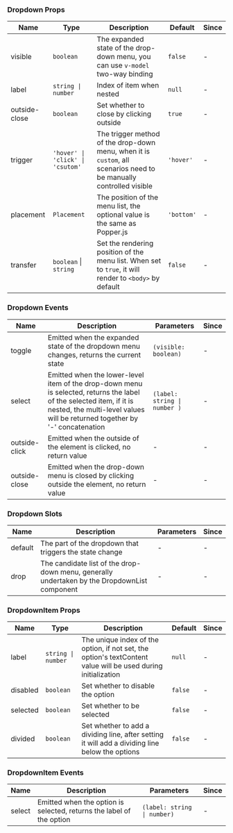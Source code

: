 ### Dropdown Props

| Name          | Type              | Description                                                                                                      | Default   | Since |
| ------------- | ----------------- | --------------------------------------------------------------------------------------------------------- | -------- | --- |
| visible | `boolean` | The expanded state of the drop-down menu, you can use `v-model` two-way binding | `false` | - |
| label | `string \| number` | Index of item when nested | `null` | - |
| outside-close | `boolean` | Set whether to close by clicking outside | `true` | - |
| trigger | `'hover' \| 'click' \| 'csutom'` | The trigger method of the drop-down menu, when it is `custom`, all scenarios need to be manually controlled visible | `'hover'` | - |
| placement | `Placement` | The position of the menu list, the optional value is the same as Popper.js | `'bottom'` | - |
| transfer | `boolean` \| `string` | Set the rendering position of the menu list. When set to `true`, it will render to `<body>` by default | `false` | - |

### Dropdown Events

| Name             | Description                                                                                                            | Parameters    | Since |
| ---------------- | --------------------------------------------------------------------------------------------------------------- | ------- | --- |
| toggle | Emitted when the expanded state of the dropdown menu changes, returns the current state | `(visible: boolean)` | - |
| select | Emitted when the lower-level item of the drop-down menu is selected, returns the label of the selected item, if it is nested, the multi-level values will be returned together by '-' concatenation | `(label: string \| number )` | - |
| outside-click | Emitted when the outside of the element is clicked, no return value | - | - |
| outside-close | Emitted when the drop-down menu is closed by clicking outside the element, no return value | - | - |

### Dropdown Slots

| Name    | Description                                             | Parameters | Since |
| ------- | ------------------------------------------------ | --- | --- |
| default | The part of the dropdown that triggers the state change | - | - |
| drop | The candidate list of the drop-down menu, generally undertaken by the DropdownList component | - | - |

### DropdownItem Props

| Name     | Type             | Description                                                              | Default | Since |
| -------- | ---------------- | ----------------------------------------------------------------- | ------ | --- |
| label | `string \| number` | The unique index of the option, if not set, the option's textContent value will be used during initialization | `null` | - |
| disabled | `boolean` | Set whether to disable the option | `false` | - |
| selected | `boolean` | Set whether to be selected | `false` | - |
| divided | `boolean` | Set whether to add a dividing line, after setting it will add a dividing line below the options | `false` | - |

### DropdownItem Events

| Name      | Description                                   | Parameters  | Since |
| --------- | -------------------------------------- | ----- | --- |
| select | Emitted when the option is selected, returns the label of the option | `(label: string \| number)` | - |
